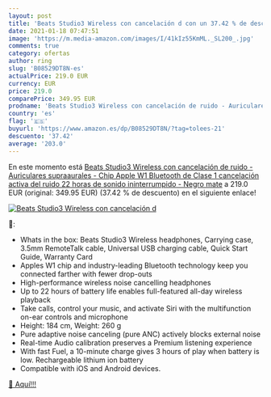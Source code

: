```yaml
---
layout: post
title: 'Beats Studio3 Wireless con cancelación d con un 37.42 % de descuento'
date: 2021-01-18 07:47:51
image: 'https://m.media-amazon.com/images/I/41kIz55KmML._SL200_.jpg'
comments: true
category: ofertas
author: ring
slug: 'B08529DT8N-es'
actualPrice: 219.0 EUR
currency: EUR
price: 219.0
comparePrice: 349.95 EUR
prodname: 'Beats Studio3 Wireless con cancelación de ruido - Auriculares supraaurales - Chip Apple W1  Bluetooth de Clase 1  cancelación activa del ruido  22 horas de sonido ininterrumpido - Negro mate'
country: 'es'
flag: '🇪🇸'
buyurl: 'https://www.amazon.es/dp/B08529DT8N/?tag=tolees-21'
descuento: '37.42'
average: '203.0'
---
```


En este momento está [Beats Studio3 Wireless con cancelación de ruido - Auriculares supraaurales - Chip Apple W1  Bluetooth de Clase 1  cancelación activa del ruido  22 horas de sonido ininterrumpido - Negro mate](https://www.amazon.es/dp/B08529DT8N/?tag=tolees-21) a 219.0 EUR (original: 349.95 EUR) (37.42 %  de descuento) en el siguiente enlace!

[![Beats Studio3 Wireless con cancelación d](https://m.media-amazon.com/images/I/41kIz55KmML._SL200_.jpg)](https://www.amazon.es/dp/B08529DT8N/?tag=tolees-21)

🔎:

- Whats in the box: Beats Studio3 Wireless headphones, Carrying case, 3.5mm RemoteTalk cable, Universal USB charging cable, Quick Start Guide, Warranty Card
- Apples W1 chip and industry-leading Bluetooth technology keep you connected farther with fewer drop-outs
- High-performance wireless noise cancelling headphones
- Up to 22 hours of battery life enables full-featured all-day wireless playback
- Take calls, control your music, and activate Siri with the multifunction on-ear controls and microphone
- Height: 184 cm, Weight: 260 g
- Pure adaptive noise canceling (pure ANC) actively blocks external noise
- Real-time Audio calibration preserves a Premium listening experience
- With fast Fuel, a 10-minute charge gives 3 hours of play when battery is low. Rechargeable lithium ion battery
- Compatible with iOS and Android devices.

[🛒 Aquí!!!](https://www.amazon.es/dp/B08529DT8N/?tag=tolees-21)
